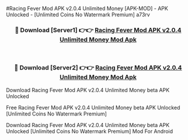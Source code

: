 #Racing Fever Mod APK v2.0.4 Unlimited Money [APK-MOD] - APK Unlocked - [Unlimited Coins No Watermark Premium] a73rv



<div align="center">

<h3>🔴 Download [Server1] 👉👉 <a href="https://momento.my/?title=Racing_Fever_Mod_APK_v2.0.4_Unlimited_Money">Racing Fever Mod APK v2.0.4 Unlimited Money Mod Apk</a></h3><br>

<h3>🔴 Download [Server2] 👉👉 <a href="https://momento.my/?title=Racing_Fever_Mod_APK_v2.0.4_Unlimited_Money">Racing Fever Mod APK v2.0.4 Unlimited Money Mod Apk</a></h3>
</div>



Download Racing Fever Mod APK v2.0.4 Unlimited Money beta APK Unlocked

Free Racing Fever Mod APK v2.0.4 Unlimited Money beta APK Unlocked [Unlimited Coins No Watermark Premium]

Download Racing Fever Mod APK v2.0.4 Unlimited Money beta APK Unlocked [Unlimited Coins No Watermark Premium] Mod For Android
